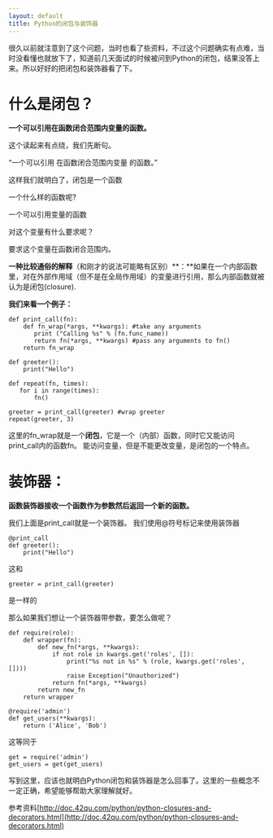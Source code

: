 ```yaml
---
layout: default
title: Python的闭包与装饰器
---
```

很久以前就注意到了这个问题，当时也看了些资料，不过这个问题确实有点难，当时没看懂也就放下了，知道前几天面试的时候被问到Python的闭包，结果没答上来。所以好好的把闭包和装饰器看了下。

# 什么是闭包？ #

**一个可以引用在函数闭合范围内变量的函数。**

这个读起来有点绕，我们先断句。

“一个可以引用 在函数闭合范围内变量 的函数。”

这样我们就明白了，闭包是一个函数

一个什么样的函数呢?

一个可以引用变量的函数

对这个变量有什么要求呢？

要求这个变量在函数闭合范围内。



**一种比较通俗的解释**（和刚才的说法可能略有区别）**：**如果在一个内部函数里，对在外部作用域（但不是在全局作用域）的变量进行引用，那么内部函数就被认为是闭包(closure).


**我们来看一个例子：**

	def print_call(fn):
	    def fn_wrap(*args, **kwargs): #take any arguments
	       print ("Calling %s" % (fn.func_name))
	       return fn(*args, **kwargs) #pass any arguments to fn()
	    return fn_wrap
	
	def greeter():
	    print("Hello")
	
	def repeat(fn, times):
	   for i in range(times):
	       fn()
	
	greeter = print_call(greeter) #wrap greeter
	repeat(greeter, 3)

这里的fn_wrap就是一个**闭包**，它是一个（内部）函数，同时它又能访问print_call内的函数fn。
能访问变量，但是不能更改变量，是闭包的一个特点。

# 装饰器： #

**函数装饰器接收一个函数作为参数然后返回一个新的函数。**

我们上面是print_call就是一个装饰器。
我们使用@符号标记来使用装饰器

	@print_call
	def greeter():
	    print("Hello")

这和

	greeter = print_call(greeter)

是一样的

那么如果我们想让一个装饰器带参数，要怎么做呢？

	def require(role):
	    def wrapper(fn):
	        def new_fn(*args, **kwargs):
	            if not role in kwargs.get('roles', []):
	                print("%s not in %s" % (role, kwargs.get('roles', [])))
	                raise Exception("Unauthorized")
	            return fn(*args, **kwargs)
	        return new_fn
	    return wrapper
	
	@require('admin')
	def get_users(**kwargs):
	    return ('Alice', 'Bob')

这等同于
	
	get = require('admin')
	get_users = get(get_users)


写到这里，应该也就明白Python闭包和装饰器是怎么回事了。这里的一些概念不一定正确，希望能够帮助大家理解就好。

参考资料[http://doc.42qu.com/python/python-closures-and-decorators.html](http://doc.42qu.com/python/python-closures-and-decorators.html)